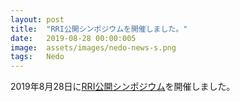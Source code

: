 ```yaml
---
layout: post
title:  "RRI公開シンポジウムを開催しました。"
date:   2019-08-28 00:00:005
image:  assets/images/nedo-news-s.png
tags:   Nedo
---
```


2019年8月28日に[RRI公開シンポジウム]({{url}}/rri_symposium)を開催しました。
